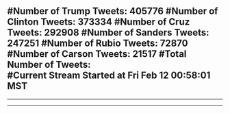 #Number of Trump Tweets: 405776
#Number of Clinton Tweets: 373334
#Number of Cruz Tweets: 292908
#Number of Sanders Tweets: 247251
#Number of Rubio Tweets: 72870
#Number of Carson Tweets: 21517
#Total Number of Tweets:  
#Current Stream Started at Fri Feb 12 00:58:01 MST
---
---
---
